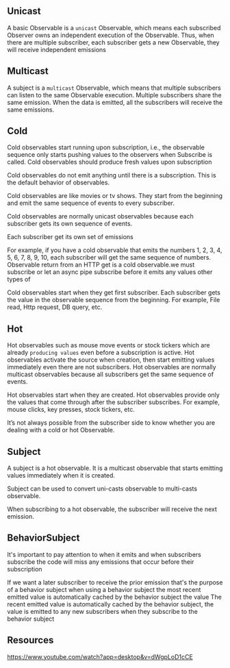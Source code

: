 ## Unicast
A basic Observable is a `unicast` Observable, which means each subscribed Observer owns an independent execution of the Observable. 
Thus, when there are multiple subscriber, each subscriber gets a new Observable, they will receive independent emissions

## Multicast
A subject is a `multicast` Observable, which means that multiple subscribers can listen to the same Observable execution. 
Multiple subscribers share the same emission. When the data is emitted, all the subscribers will receive the same emissions.


## Cold
Cold observables start running upon subscription, i.e., the observable sequence only starts pushing values to the observers when Subscribe is called. 
Cold observables should produce fresh values upon subscription

Cold observables do not emit anything until there is a subscription. This is the default behavior of observables.

Cold observables are like movies or tv shows. They start from the beginning and emit the same sequence of events to every subscriber.

Cold observables are normally unicast observables because each subscriber gets its own sequence of events.

Each subscriber get its own set of emissions

For example, if you have a cold observable that emits the numbers 1, 2, 3, 4, 5, 6, 7, 8, 9, 10, each subscriber will get the same sequence of numbers.
Observable return from an HTTP get is a cold observable.we must subscribe or let an async pipe subscribe before it
emits any values other types of

Cold observables start when they get first subscriber.  Each subscriber gets the value in the observable sequence from the beginning. 
For example, File read, Http request, DB query, etc.

## Hot
Hot observables such as mouse move events or stock tickers which are already `producing values` even before a subscription is active.
Hot observables activate the source when creation, then start emitting values immediately even there are not subscribers.
Hot observables are normally multicast observables because all subscribers get the same sequence of events.

Hot observables start when they are created. Hot observables provide only the values that come through after the subscriber subscribes.
For example, mouse clicks, key presses, stock tickers, etc.

It’s not always possible from the subscriber side to know whether you are dealing with a cold or hot Observable.

## Subject  
A subject is a hot observable. It is a multicast observable that starts emitting values immediately when it is created.

Subject can be used to convert uni-casts observable to multi-casts observable.

When subscribing to a hot observable, the subscriber will receive the next emission.


## BehaviorSubject
It's important to pay attention to when it emits and when subscribers subscribe the code will miss any emissions that occur before their
subscription

If we want a later subscriber to receive the prior emission that's the purpose of a behavior subject
when using a behavior subject the most recent emitted value is automatically cached by the behavior subject the value
The recent emitted value is automatically cached by the behavior subject, the value is emitted to any new subscribers
when they subscribe to the behavior subject






## Resources
https://www.youtube.com/watch?app=desktop&v=dWgpLoD1cCE
